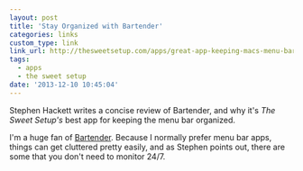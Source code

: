 ```yaml
---
layout: post
title: 'Stay Organized with Bartender'
categories: links
custom_type: link
link_url: http://thesweetsetup.com/apps/great-app-keeping-macs-menu-bar-organized/
tags:
  - apps
  - the sweet setup
date: '2013-12-10 10:45:04'
---
```

Stephen Hackett writes a concise review of Bartender, and why it's *The Sweet Setup's* best app for keeping the menu bar organized.

I'm a huge fan of [Bartender](http://www.macbartender.com/). Because I normally prefer menu bar apps, things can get cluttered pretty easily, and as Stephen points out, there are some that you don't need to monitor 24/7.
